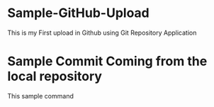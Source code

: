 # Sample-GitHub-Upload
This is my First upload in Github using Git Repository Application
# Sample Commit Coming from the local repository
This sample command